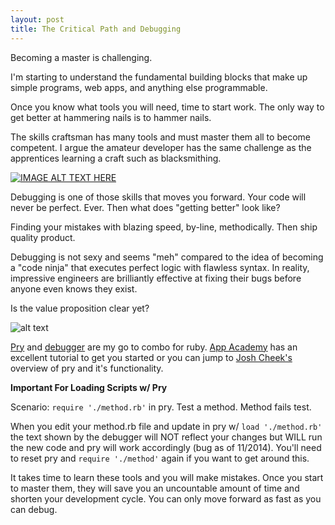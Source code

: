 ```yaml
---
layout: post
title: The Critical Path and Debugging
---
```


Becoming a master is challenging.

I'm starting to understand the fundamental building blocks that make up simple programs, web apps, and anything else programmable.

Once you know what tools you will need, time to start work. The only way to get better at hammering nails is to hammer nails.

The skills craftsman has many tools and must master them all to become competent. I argue the amateur developer has the same challenge as the apprentices learning a craft such as blacksmithing.

[![IMAGE ALT TEXT HERE](http://img.youtube.com/vi/HGz2BVtvS5I/0.jpg)](http://www.youtube.com/watch?v=HGz2BVtvS5I)


Debugging is one of those skills that moves you forward. Your code will never be perfect. Ever. Then what does "getting better" look like?

Finding your mistakes with blazing speed, by-line, methodically. Then ship quality product. 

Debugging is not sexy and seems "meh" compared to the idea of becoming a "code ninja" that executes perfect logic with flawless syntax. In reality, impressive engineers are brilliantly effective at fixing their bugs before anyone even knows they exist.

Is the value proposition clear yet?

![alt text](http://pryrepl.org/images/pry_logo.png)

[Pry](prryrepl.org) and [debugger](https://github.com/cldwalker/debugger) are my go to combo for ruby. [App Academy](https://github.com/appacademy/prep-work/blob/master/mini-curriculum/README.md) has an excellent tutorial to get you started or you can jump to [Josh Cheek's](https://vimeo.com/26391171) overview of pry and it's functionality.

**Important For Loading Scripts w/ Pry**

Scenario: `require './method.rb'` in pry. Test a method. Method fails test.

When you edit your method.rb file and update in pry w/ `load './method.rb' ` the text shown by the debugger will NOT reflect your changes but WILL run the new code and pry will work accordingly (bug as of 11/2014). You'll need to reset pry and `require './method'` again if you want to get around this.


It takes time to learn these tools and you will make mistakes. Once you start to master them, they will save you an uncountable amount of time and shorten your development cycle. You can only move forward as fast as you can debug.
